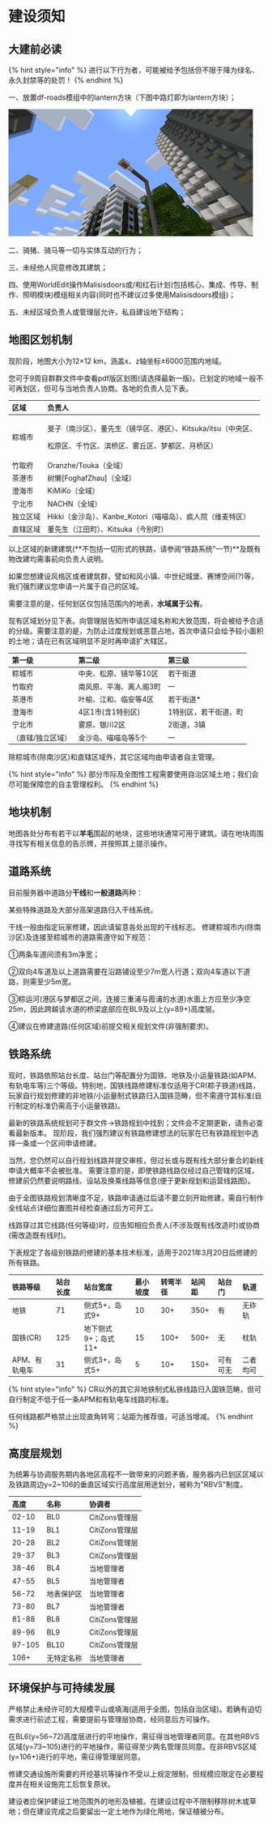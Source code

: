 # 建设须知

## 大建前必读

{% hint style="info" %}
进行以下行为者，可能被给予包括但不限于降为绿名、永久封禁等的处罚！
{% endhint %}

一、放置df-roads模组中的lantern方块（下图中路灯即为lantern方块）；

![lantern&#x65B9;&#x5757;](../.gitbook/assets/image%20%284%29.png)

二、骑猪、骑马等一切与实体互动的行为；

三、未经他人同意修改其建筑；

四、使用WorldEdit操作Malisisdoors或/和红石计划\(包括核心、集成、传导、制作、照明模块\)模组相关内容\(同时也不建议过多使用Malisisdoors模组\)； 

五、未经区域负责人或管理层允许，私自建设地下结构；

## 地图区划机制

现阶段，地图大小为12×12 km，涵盖x、z轴坐标±6000范围内地域。

您可于9周目群群文件中查看pdf版区划图\(请选择最新一版\)。已划定的地域一般不可再划区，但可与当地负责人协商。各地的负责人见下表。

<table>
  <thead>
    <tr>
      <th style="text-align:left">&#x533A;&#x57DF;</th>
      <th style="text-align:left">&#x8D1F;&#x8D23;&#x4EBA;</th>
    </tr>
  </thead>
  <tbody>
    <tr>
      <td style="text-align:left">&#x7CBD;&#x57CE;&#x5E02;</td>
      <td style="text-align:left">
        <p>&#x65FB;&#x5B50;&#xFF08;&#x5357;&#x6C99;&#x533A;&#xFF09;&#x3001;&#x8463;&#x5148;&#x751F;&#xFF08;&#x955C;&#x534E;&#x533A;&#x3001;&#x6E2F;&#x533A;&#xFF09;&#x3001;Kitsuka/itsu&#xFF08;&#x4E2D;&#x592E;&#x533A;&#x3001;</p>
        <p>&#x677E;&#x539F;&#x533A;&#x3001;&#x5343;&#x7AF9;&#x533A;&#x3001;&#x6EE8;&#x6865;&#x533A;&#x3001;&#x96FE;&#x4E18;&#x533A;&#x3001;&#x68A6;&#x90FD;&#x533A;&#x3001;&#x6708;&#x6865;&#x533A;&#xFF09;</p>
      </td>
    </tr>
    <tr>
      <td style="text-align:left">&#x7AF9;&#x53D6;&#x5E9C;</td>
      <td style="text-align:left">Oranzhe/Touka&#xFF08;&#x5168;&#x57DF;&#xFF09;</td>
    </tr>
    <tr>
      <td style="text-align:left">&#x8336;&#x6E2F;&#x5E02;</td>
      <td style="text-align:left">&#x6811;&#x61D2;[FoghafZhau]&#xFF08;&#x5168;&#x57DF;&#xFF09;</td>
    </tr>
    <tr>
      <td style="text-align:left">&#x6F84;&#x6D77;&#x5E02;</td>
      <td style="text-align:left">KiMiKo&#xFF08;&#x5168;&#x57DF;&#xFF09;</td>
    </tr>
    <tr>
      <td style="text-align:left">&#x5B81;&#x5317;&#x5E02;</td>
      <td style="text-align:left">NACHN&#xFF08;&#x5168;&#x57DF;&#xFF09;</td>
    </tr>
    <tr>
      <td style="text-align:left">&#x72EC;&#x7ACB;&#x533A;&#x57DF;</td>
      <td style="text-align:left">Hikki&#xFF08;&#x91D1;&#x6C99;&#x5C9B;&#xFF09;&#x3001;Kanbe_Kotori&#xFF08;&#x55B5;&#x55B5;&#x5C9B;&#xFF09;&#x3001;&#x75AF;&#x4EBA;&#x9662;&#xFF08;&#x7EF4;&#x9EA6;&#x7279;&#x533A;&#xFF09;</td>
    </tr>
    <tr>
      <td style="text-align:left">&#x76F4;&#x8F96;&#x533A;&#x57DF;</td>
      <td style="text-align:left">&#x8463;&#x5148;&#x751F;&#xFF08;&#x6C5F;&#x7530;&#x753A;&#xFF09;&#x3001;Kitsuka&#xFF08;&#x4ECA;&#x522B;&#x753A;&#xFF09;</td>
    </tr>
  </tbody>
</table>

以上区域的新建建筑\(**不包括一切形式的铁路，请参阅“铁路系统”一节\)**及既有物改建均需事前向负责人说明。

如果您想建设风格区或者建筑群，譬如和风小镇、中世纪城堡、赛博空间\(?\)等，我们强烈建议您申请一片属于自己的区域。

需要注意的是，任何划区仅包括范围内的地表，**水域属于公有**。

现有区域划分见下表。向管理层告知所申请区域名称和大致范围，将会被给予合适的分级。需要注意的是，为防止过度规划或恶意占地，首次申请只会给予较小面积的土地；请在已有区域明显不足时再申请扩大辖区。

| 第一级 | 第二级 | 第三级 |
| :--- | :--- | :--- |
| 粽城市 | 中央、松原、镜华等10区 | 若干街道 |
| 竹取府 | 南风原、平海、离人阁3町 | — |
| 茶港市 | 叶榆、江和、临安等4区 | 若干街道\* |
| 澄海市 | 4区1市\(含1特别区\) | 1特别区，若干街道、町 |
| 宁北市 | 雾原、银川2区 | 2街道，3镇 |
| （直辖/独立区域） | 金沙岛、喵喵岛等5个 | — |

除粽城市\(除南沙区\)和直辖区域外，其它区域均由申请者自主管理。

{% hint style="info" %}
部分市际及全图性工程需要使用自治区域土地；我们会尽可能保障您的自主管理权利。
{% endhint %}

## **地块机制**

地图各处分布有若干以**羊毛**围起的地块，这些地块通常可用于建筑。请在地块周围寻找写有相关信息的告示牌，并按照其上提示操作。

## 道路系统 

目前服务器中道路分**干线**和**一般道路**两种：

某些特殊道路及大部分高架道路归入干线系统。

干线一般由指定玩家修建，因此请留意各处出现的干线标志。 修建粽城市内\(除南沙区\)及连接至粽城市的道路需遵守如下规范： 

①两条车道间须有3m净宽； 

②双向4车道及以上道路需要在沿路铺设至少7m宽人行道；双向4车道以下道路，则需至少5m宽。 

③粽运河\(港区与梦都区之间，连接三重浦与霞浦的水道\)水面上方应至少净空25m，因此跨越该水道的桥梁底部应在BL9及以上\(y=89+\)高度层。

 ④建议在修建道路\(任何区域\)前提交相关规划文件\(非强制要求\)。

## 铁路系统

现时，铁路依照站台长度、站台门等配置分为国铁、地铁及小运量铁路\(如APM、有轨电车等\)三个等级。特别地，国铁线路修建标准仅适用于CR\(粽子铁道\)线路，玩家自行规划修建的非地铁/小运量制式铁路归入国铁范畴，但不需遵守其标准\(自行制定的标准仍需高于小运量铁路\)。 

最新的铁路系统规划可于群文件→铁路规划中找到；文件会不定期更新，请务必查看最新版本。 现阶段，我们强烈建议有铁路修建想法的玩家在已有铁路规划中选择一条或一个区间申请修建。

当然，您仍然可以自行规划线路并提交审核，但过长或与既有线大部分重合的新线申请大概率不会被批准。 需要注意的是，即使铁路线路仅经过自己管辖的区域，修建前仍然要说明路线、设站及换乘线路等信息\(便于更新规划和运营线路图\)。 

由于全图铁路规划清晰度不足，铁路申请通过后请不要立刻开始修建，需自行制作全线站点详细位置图并经检查通过后方可开工。

线路穿过其它线路\(任何等级\)时，应告知相应负责人\(不涉及既有线改造时\)或协商\(需改造既有线时\)。

下表规定了各级别铁路的修建的基本技术标准，适用于2021年3月20日后修建的所有铁路。

| 铁路等级 | 站台长度 | 站台宽度 | 最小坡度 | 转弯半径 | 站间距 | 站台门 | 轨道 |
| :--- | :--- | :--- | :--- | :--- | :--- | :--- | :--- |
| 地铁 | 71 | 侧式5+，岛式9+ | 10 | 30+ | 350+ | 有 | 无砟轨 |
| 国铁\(CR\) | 125 | 地下侧式9+；岛式11+ | 15 | 100+ | 500+ | 无 | 枕轨 |
| APM、有轨电车 | 31 | 侧式3+，岛式5+ | 5 | 10+ | 150+ | 可有可无 | 二者均可 |

{% hint style="info" %}
CR以外的其它非地铁制式私铁线路归入国铁范畴，但可自行制定不低于任一条APM和有轨电车线路的标准。

任何线路都严格禁止出现直角转弯；站距为推荐值，可适当增减。
{% endhint %}

## 高度层规划

为统筹与协调服务期内各地区高程不一致带来的问题矛盾，服务器内已划区区域以及铁路周边y=2~106的垂直区域实行高度层用途划分，被称为"RBVS"制度。

| 高度 | 名称 | 协调者 |
| :--- | :--- | :--- |
| 02-10 | BL0 | CitiZons管理层 |
| 11-19 | BL1 | CitiZons管理层 |
| 20-28 | BL2 | CitiZons管理层 |
| 29-37 | BL3 | CitiZons管理层 |
| 38-46 | BL4 | 当地管理者 |
| 47-55 | BL5 | 当地管理者 |
| 56-72 | 地表保护区 | 当地管理者 |
| 73-80 | BL7 | 当地管理者 |
| 81-88 | BL8 | CitiZons管理层 |
| 89-96 | BL9 | CitiZons管理层 |
| 97-105 | BL10 | CitiZons管理层 |
| 106+ | 无特定名称 | 当地管理者 |

## **环境保护与可持续发展**

严格禁止未经许可的大规模平山或填海\(适用于全图，包括自治区域\)。若确有迫切需求进行前述工程，需要提前与管理层协商，经同意后方可操作。

在BL6\(y=56~72\)高度层进行的平地操作，需征得当地管理者同意。在其他RBVS区域\(y=73~105\)进行的平地操作，需征得至少两名管理员同意。在非RBVS区域\(y=106+\)进行的平地，需征得管理层同意。

修建交通设施所需要的开挖基坑等操作不受以上规定限制，但规模应限定在必要程度并在相关设施完工后恢复原状。

建设者应保护建设工地范围外的地形及植被。在建设过程中不限制移除树木或草地；但在建设完成之后要留出一定土地作为绿化用地，保证植被分布。

